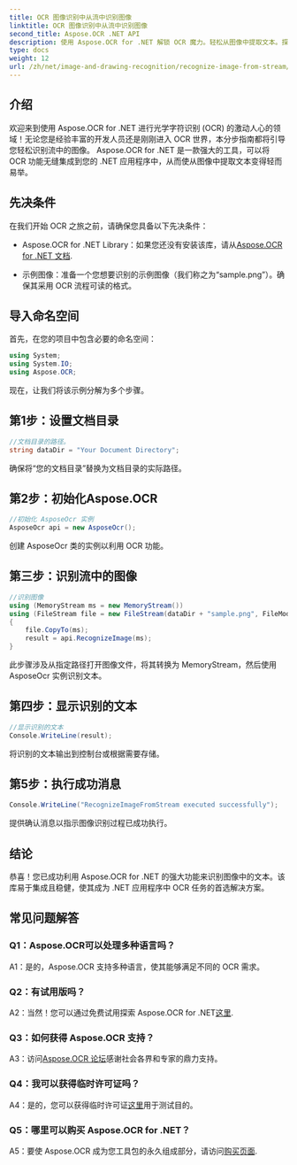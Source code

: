 ```yaml
---
title: OCR 图像识别中从流中识别图像
linktitle: OCR 图像识别中从流中识别图像
second_title: Aspose.OCR .NET API
description: 使用 Aspose.OCR for .NET 解锁 OCR 魔力。轻松从图像中提取文本。探索教程以获取分步指导。
type: docs
weight: 12
url: /zh/net/image-and-drawing-recognition/recognize-image-from-stream/
---
```

## 介绍

欢迎来到使用 Aspose.OCR for .NET 进行光学字符识别 (OCR) 的激动人心的领域！无论您是经验丰富的开发人员还是刚刚进入 OCR 世界，本分步指南都将引导您轻松识别流中的图像。 Aspose.OCR for .NET 是一款强大的工具，可以将 OCR 功能无缝集成到您的 .NET 应用程序中，从而使从图像中提取文本变得轻而易举。

## 先决条件

在我们开始 OCR 之旅之前，请确保您具备以下先决条件：

-  Aspose.OCR for .NET Library：如果您还没有安装该库，请从[Aspose.OCR for .NET 文档](https://reference.aspose.com/ocr/net/).

- 示例图像：准备一个您想要识别的示例图像（我们称之为“sample.png”）。确保其采用 OCR 流程可读的格式。

## 导入命名空间

首先，在您的项目中包含必要的命名空间：

```csharp
using System;
using System.IO;
using Aspose.OCR;
```

现在，让我们将该示例分解为多个步骤。

## 第1步：设置文档目录

```csharp
//文档目录的路径。
string dataDir = "Your Document Directory";
```

确保将“您的文档目录”替换为文档目录的实际路径。

## 第2步：初始化Aspose.OCR

```csharp
//初始化 AsposeOcr 实例
AsposeOcr api = new AsposeOcr();
```

创建 AsposeOcr 类的实例以利用 OCR 功能。

## 第三步：识别流中的图像

```csharp
//识别图像
using (MemoryStream ms = new MemoryStream())
using (FileStream file = new FileStream(dataDir + "sample.png", FileMode.Open, FileAccess.Read))
{
    file.CopyTo(ms);
    result = api.RecognizeImage(ms);
}
```

此步骤涉及从指定路径打开图像文件，将其转换为 MemoryStream，然后使用 AsposeOcr 实例识别文本。

## 第四步：显示识别的文本

```csharp
//显示识别的文本
Console.WriteLine(result);
```

将识别的文本输出到控制台或根据需要存储。

## 第5步：执行成功消息

```csharp
Console.WriteLine("RecognizeImageFromStream executed successfully");
```

提供确认消息以指示图像识别过程已成功执行。

## 结论

恭喜！您已成功利用 Aspose.OCR for .NET 的强大功能来识别图像中的文本。该库易于集成且稳健，使其成为 .NET 应用程序中 OCR 任务的首选解决方案。

## 常见问题解答

### Q1：Aspose.OCR可以处理多种语言吗？

A1：是的，Aspose.OCR 支持多种语言，使其能够满足不同的 OCR 需求。

### Q2：有试用版吗？

 A2：当然！您可以通过免费试用探索 Aspose.OCR for .NET[这里](https://releases.aspose.com/).

### Q3：如何获得 Aspose.OCR 支持？

 A3：访问[Aspose.OCR 论坛](https://forum.aspose.com/c/ocr/16)感谢社会各界和专家的鼎力支持。

### Q4：我可以获得临时许可证吗？

 A4：是的，您可以获得临时许可证[这里](https://purchase.aspose.com/temporary-license/)用于测试目的。

### Q5：哪里可以购买 Aspose.OCR for .NET？

 A5：要使 Aspose.OCR 成为您工具包的永久组成部分，请访问[购买页面](https://purchase.aspose.com/buy).
